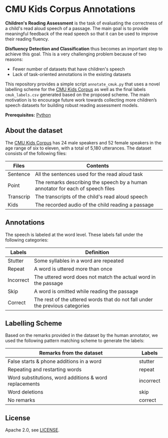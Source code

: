 # CMU Kids Corpus Annotations

**Children's Reading Assessment** is the task of evaluating the correctness of a child's read aloud speech of a passage. The main goal is to provide meaningful feedback of the read speech so that it can be used to improve their reading fluency. 

**Disfluency Detection and Classification** thus becomes an important step to achieve this goal. This is a very challenging problem because of two reasons:

- Fewer number of datasets that have children's speech
- Lack of task-oriented annotations in the existing datasets 

This repository provides a simple script `annotate_cmuk.py` that uses a novel labelling scheme for the [CMU Kids Corpus](https://catalog.ldc.upenn.edu/LDC97S63) 
as well as the final labels `cmuk_labels.csv` generated based on the proposed scheme. The main motivation is to encourage future work towards collecting more children’s speech datasets for building robust reading assessment models.


**Prerequisites:** [Python](https://www.python.org/downloads/)
## About the dataset

The [CMU Kids Corpus](https://catalog.ldc.upenn.edu/LDC97S63) has 24 male speakers and 52 female speakers
in the age range of six to eleven, with a total of 5,180 utterances. The dataset consists of the following files:

| Files | Contents |
| ------------- | ------------- |
| Sentence | All the sentences used for the read aloud task |
| Point  | The remarks describing the speech by a human annotator for each of speech files  |
| Transcrip | The transcripts of the child's read aloud speech  |
| Kids | The recorded audio of the child reading a passage |

## Annotations

The speech is labeled at the word level. These labels 
fall under the following categories:

| Labels| Definition |
| ------------- | ------------- |
| Stutter | Some syllables in a word are repeated |
| Repeat  | A word is uttered more than once  |
| Incorrect | The uttered word does not match the actual word in the passage  |
| Skip | A word is omitted while reading the passage |
| Correct  | The rest of the uttered words that do not fall under the previous categories |

## Labelling Scheme

Based on the remarks provided in the dataset by the human annotator, we used the following 
pattern matching scheme to generate the labels:

| Remarks from the dataset | Labels |
| ------------- | ------------- |
| False starts & phone additions in a word | stutter  |
| Repeating and restarting words  | repeat  |
| Word substitutions, word additions & word replacements | incorrect  |
| Word deletions  | skip |
| No remarks | correct |


## License

Apache 2.0, see [LICENSE](LICENSE).
